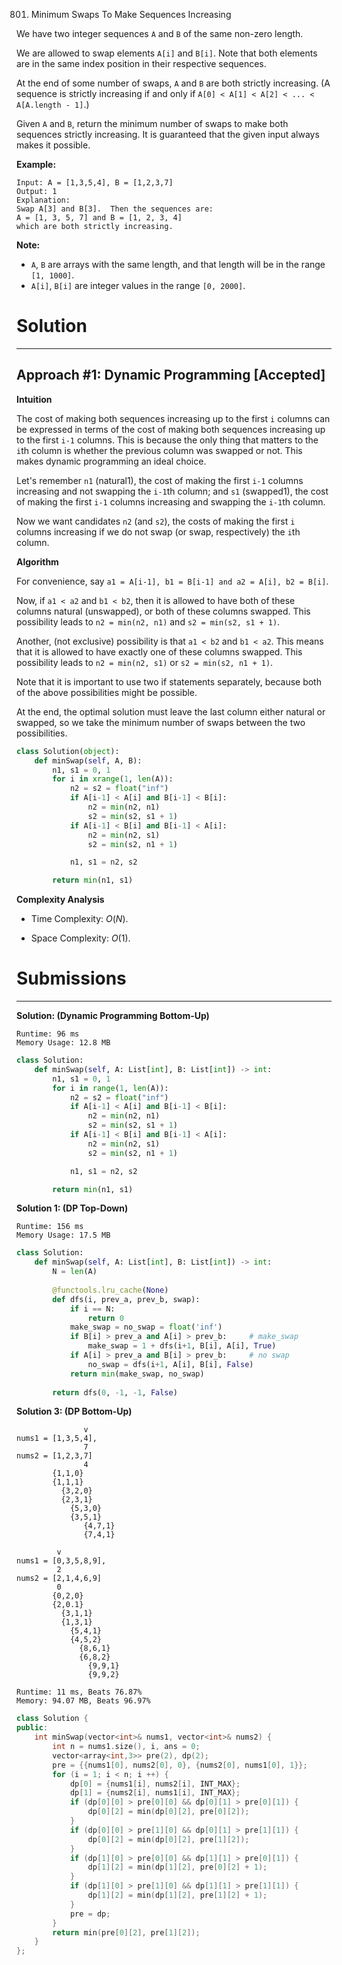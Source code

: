 801. Minimum Swaps To Make Sequences Increasing

We have two integer sequences `A` and `B` of the same non-zero length.

We are allowed to swap elements `A[i]` and `B[i]`.  Note that both elements are in the same index position in their respective sequences.

At the end of some number of swaps, `A` and `B` are both strictly increasing.  (A sequence is strictly increasing if and only if `A[0] < A[1] < A[2] < ... < A[A.length - 1]`.)

Given `A` and `B`, return the minimum number of swaps to make both sequences strictly increasing.  It is guaranteed that the given input always makes it possible.

**Example:**

```
Input: A = [1,3,5,4], B = [1,2,3,7]
Output: 1
Explanation: 
Swap A[3] and B[3].  Then the sequences are:
A = [1, 3, 5, 7] and B = [1, 2, 3, 4]
which are both strictly increasing.
```

**Note:**

* `A`, `B` are arrays with the same length, and that length will be in the range `[1, 1000]`.
* `A[i]`, `B[i]` are integer values in the range `[0, 2000]`.

# Solution
---
## Approach #1: Dynamic Programming [Accepted]
**Intuition**

The cost of making both sequences increasing up to the first `i` columns can be expressed in terms of the cost of making both sequences increasing up to the first `i-1` columns. This is because the only thing that matters to the `i`th column is whether the previous column was swapped or not. This makes dynamic programming an ideal choice.

Let's remember `n1` (natural1), the cost of making the first `i-1` columns increasing and not swapping the `i-1`th column; and `s1` (swapped1), the cost of making the first `i-1` columns increasing and swapping the `i-1`th column.

Now we want candidates `n2` (and `s2`), the costs of making the first `i` columns increasing if we do not swap (or swap, respectively) the `i`th column.

**Algorithm**

For convenience, say `a1 = A[i-1], b1 = B[i-1] and a2 = A[i], b2 = B[i]`.

Now, if `a1 < a2` and `b1 < b2`, then it is allowed to have both of these columns natural (unswapped), or both of these columns swapped. This possibility leads to `n2 = min(n2, n1)` and `s2 = min(s2, s1 + 1)`.

Another, (not exclusive) possibility is that `a1 < b2` and `b1 < a2`. This means that it is allowed to have exactly one of these columns swapped. This possibility leads to `n2 = min(n2, s1)` or `s2 = min(s2, n1 + 1)`.

Note that it is important to use two if statements separately, because both of the above possibilities might be possible.

At the end, the optimal solution must leave the last column either natural or swapped, so we take the minimum number of swaps between the two possibilities.

```python
class Solution(object):
    def minSwap(self, A, B):
        n1, s1 = 0, 1
        for i in xrange(1, len(A)):
            n2 = s2 = float("inf")
            if A[i-1] < A[i] and B[i-1] < B[i]:
                n2 = min(n2, n1)
                s2 = min(s2, s1 + 1)
            if A[i-1] < B[i] and B[i-1] < A[i]:
                n2 = min(n2, s1)
                s2 = min(s2, n1 + 1)

            n1, s1 = n2, s2

        return min(n1, s1)
```

**Complexity Analysis**

* Time Complexity: $O(N)$.

* Space Complexity: $O(1)$.

# Submissions
---
**Solution: (Dynamic Programming Bottom-Up)**
```
Runtime: 96 ms
Memory Usage: 12.8 MB
```
```python
class Solution:
    def minSwap(self, A: List[int], B: List[int]) -> int:
        n1, s1 = 0, 1
        for i in range(1, len(A)):
            n2 = s2 = float("inf")
            if A[i-1] < A[i] and B[i-1] < B[i]:
                n2 = min(n2, n1)
                s2 = min(s2, s1 + 1)
            if A[i-1] < B[i] and B[i-1] < A[i]:
                n2 = min(n2, s1)
                s2 = min(s2, n1 + 1)

            n1, s1 = n2, s2

        return min(n1, s1)
```

**Solution 1: (DP Top-Down)**
```
Runtime: 156 ms
Memory Usage: 17.5 MB
```
```python
class Solution:
    def minSwap(self, A: List[int], B: List[int]) -> int:
        N = len(A)
    
        @functools.lru_cache(None)
        def dfs(i, prev_a, prev_b, swap):
            if i == N:
                return 0
            make_swap = no_swap = float('inf')
            if B[i] > prev_a and A[i] > prev_b:     # make_swap
                make_swap = 1 + dfs(i+1, B[i], A[i], True)
            if A[i] > prev_a and B[i] > prev_b:     # no swap
                no_swap = dfs(i+1, A[i], B[i], False)
            return min(make_swap, no_swap)
        
        return dfs(0, -1, -1, False)
```

**Solution 3: (DP Bottom-Up)**

                   v
    nums1 = [1,3,5,4],
                   7 
    nums2 = [1,2,3,7]
                   4
            {1,1,0}
            {1,1,1}
              {3,2,0}
              {2,3,1}
                {5,3,0}
                {3,5,1}
                   {4,7,1}
                   {7,4,1}

             v
    nums1 = [0,3,5,8,9],
             2
    nums2 = [2,1,4,6,9]
             0
            {0,2,0}
            {2,0.1}
              {3,1,1}
              {1,3,1}
                {5,4,1}
                {4,5,2}
                  {8,6,1}
                  {6,8,2}
                    {9,9,1}
                    {9,9,2}

```
Runtime: 11 ms, Beats 76.87%
Memory: 94.07 MB, Beats 96.97%
```
```c++
class Solution {
public:
    int minSwap(vector<int>& nums1, vector<int>& nums2) {
        int n = nums1.size(), i, ans = 0;
        vector<array<int,3>> pre(2), dp(2);
        pre = {{nums1[0], nums2[0], 0}, {nums2[0], nums1[0], 1}};
        for (i = 1; i < n; i ++) {
            dp[0] = {nums1[i], nums2[i], INT_MAX};
            dp[1] = {nums2[i], nums1[i], INT_MAX};
            if (dp[0][0] > pre[0][0] && dp[0][1] > pre[0][1]) {
                dp[0][2] = min(dp[0][2], pre[0][2]);
            }
            if (dp[0][0] > pre[1][0] && dp[0][1] > pre[1][1]) {
                dp[0][2] = min(dp[0][2], pre[1][2]);
            }
            if (dp[1][0] > pre[0][0] && dp[1][1] > pre[0][1]) {
                dp[1][2] = min(dp[1][2], pre[0][2] + 1);
            }
            if (dp[1][0] > pre[1][0] && dp[1][1] > pre[1][1]) {
                dp[1][2] = min(dp[1][2], pre[1][2] + 1);
            }
            pre = dp;
        }
        return min(pre[0][2], pre[1][2]);
    }
};
```
